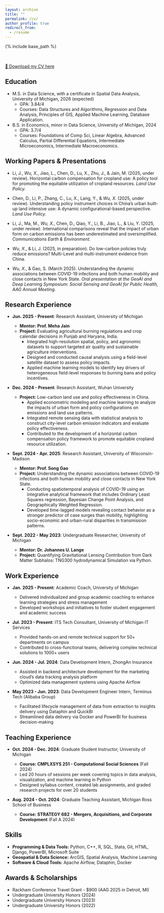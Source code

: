 ```yaml
---
layout: archive
title: ""
permalink: /cv/
author_profile: true
redirect_from:
  - /resume
---
```


{% include base_path %}

<br><br>
[📄 Download my CV here]([https://drive.google.com/your-cv-link](https://drive.google.com/file/d/1xU4DEVQAFAcR-ZVvgzMGqiq22Pcd90Fr/view?usp=sharing))  

Education
-----
* M.S. in Data Science, with a certificate in Spatial Data Analysis, University of Michigan, 2026 (expected)
  * GPA: 3.84/4
  * Courses: Data Structures and Algorithms, Regression and Data Analysis, Principles of GIS, Applied Machine Learning, Database Application.
* B.S. in Economics, minor in Data Science, University of Michigan, 2024
  * GPA: 3.7/4
  * Courses: Foundations of Comp Sci, Linear Algebra, Advanced Calculus, Partial Differential Equations, Intermediate Microeconomics, Intermediate Macroeconomics.

Working Papers & Presentations
-----

* Li, J., *Wu, X.*, Jiao, L., Chen, D., Lu, X., Zhu, J., & Jain, M. (2025, under review). Horizontal carbon compensation for cropland use: A policy tool for promoting the equitable utilization of cropland resources. *Land Use Policy.*

* Chen, D., Li, P., Zhang, C., Lu, X., Lang, Y., & *Wu, X.* (2025, under review). Understanding policy instrument choices in China’s urban built-up land intensive use: A dynamic configurational-based perspective. *Land Use Policy.*

* Li, J., Ma, M., *Wu, X.*, Chen, D., Qiao, Y., Li, B., Jiao, L., & Liu, Y. (2025, under review). International comparisons reveal that the impact of urban form on carbon emissions has been underestimated and oversimplified. *Communications Earth & Environment.*

* *Wu, X.*, & Li, J. (2025, in preparation). Do low-carbon policies truly reduce emissions? Multi-Level and multi-instrument evidence from China.

* *Wu, X.*, & Gao, S. (March 2025). Understanding the dynamic associations between COVID-19 infections and both human mobility and close contacts in New York State. *Oral presentation at the GeoAI and Deep Learning Symposium: Social Sensing and GeoAI for Public Health, AAG Annual Meeting.*

Research Experience
-----
* **Jun. 2025 - Present**: Research Assistant, University of Michigan
  * **Mentor: Prof. Meha Jain**
  * **Project:** Evaluating agricultural burning regulations and crop calendar decisions in Punjab and Haryana, India.
    * Integrated high-resolution spatial, policy, and agronomic datasets to support targeted air quality and sustainable agriculture interventions.
    * Designed and conducted causal analysis using a field-level satellite dataset to assess policy impacts.
    * Applied machine learning models to identify key drivers of heterogeneous field-level responses to burning bans and policy incentives.

* **Dec. 2024 - Present**: Research Assistant, Wuhan University
  * **Project:** Low-carbon land use and policy effectiveness in China.
    * Applied econometric modeling and machine learning to analyze the impacts of urban form and policy configurations on emissions and land use patterns.
    * Integrated remote sensing data with statistical analysis to construct city-level carbon emission indicators and evaluate policy effectiveness.
    * Contributed to the development of a horizontal carbon compensation policy framework to promote equitable cropland resource utilization.

* **Sept. 2024 - Apr. 2025**: Research Assistant, University of Wisconsin-Madison
  * **Mentor: Prof. Song Gao**
  * **Project:** Understanding the dynamic associations between COVID-19 infections and both human mobility and close contacts in New York State.
    * Conducting spatiotemporal analysis of COVID-19 using an integrative analytical framework that includes Ordinary Least Squares regression, Bayesian Change Point Analysis, and Geographically Weighted Regression.
    * Developed time-lagged models revealing contact behavior as a stronger predictor of case surges than mobility, highlighting socio-economic and urban-rural disparities in transmission patterns.

* **Sept. 2022 - May 2023**: Undergraduate Researcher, University of Michigan
  * **Mentor: Dr. Johannes U. Lange**
  * **Project:** Quantifying Gravitational Lensing Contribution from Dark Matter Subhalos: TNG300 hydrodynamical Simulation via Python.

Work Experience
-----
* **Jan. 2025 - Present**: Academic Coach, University of Michigan  
  * Delivered individualized and group academic coaching to enhance learning strategies and stress management  
  * Developed workshops and initiatives to foster student engagement and academic success  

* **Jul. 2023 - Present**: ITS Tech Consultant, University of Michigan IT Services  
  * Provided hands-on and remote technical support for 50+ departments on campus  
  * Contributed to cross-functional teams, delivering complex technical solutions to 1000+ users  

* **Jun. 2024 - Jul. 2024**: Data Development Intern, ZhongAn Insurance  
  * Assisted in backend architecture development for the marketing cloud’s data tracking analysis platform  
  * Optimized data management systems using Apache Airflow  

* **May 2023 - Jun. 2023**: Data Development Engineer Intern, Terminus Tech (Alibaba Group)  
  * Facilitated lifecycle management of data from extraction to insights delivery using Dataphin and QuickBI  
  * Streamlined data delivery via Docker and PowerBI for business decision-making

Teaching Experience
-----
* **Oct. 2024 - Dec. 2024**: Graduate Student Instructor, University of Michigan
  * **Course: CMPLXSYS 251 - Computational Social Sciences** (Fall 2024)
  * Led 20 hours of sessions per week covering topics in data analysis, visualization, and machine learning in Python  
  * Designed syllabus content, created lab assignments, and graded research projects for over 20 students  

* **Aug. 2024 - Oct. 2024**: Graduate Teaching Assistant, Michigan Ross School of Business
  * **Course: STRATEGY 682 - Mergers, Acquisitions, and Corporate Development** (Fall A 2024)

Skills
-----
* **Programming & Data Tools:** Python, C++, R, SQL, Stata, Git, HTML, Django, PowerBI, Microsoft Suite  
* **Geospatial & Data Science:** ArcGIS, Spatial Analysis, Machine Learning
* **Software & Cloud Tools:** Apache Airflow, Dataphin, Docker  

Awards & Scholarships
-----
* Rackham Conference Travel Grant - $900 (AAG 2025 in Detroit, MI)
* Undergraduate University Honors (2024)
* Undergraduate University Honors (2023)
* Undergraduate University Honors (2022)
